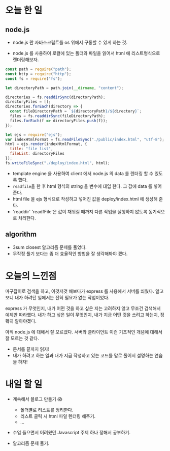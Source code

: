 # 오늘 한 일

## node.js

- node.js 란 자바스크립트를 os 위에서 구동할 수 있게 하는 것.

- node.js 를 사용하여 로컬에 있는 폴더와 파일을 읽어서 html 에 리스트형식으로 렌더링해보자.

```js
const path = require("path");
const http = require("http");
const fs = require("fs");

let directoryPath = path.join(__dirname, "content");

directories = fs.readdirSync(directoryPath);
directoryFiles = [];
directories.forEach(directory => {
  const fileDirectoryPath = `${directoryPath}/${directory}`;
  files = fs.readdirSync(fileDirectoryPath);
  files.forEach(f => directoryFiles.push(f));
});

let ejs = require("ejs");
var indexHtmlFormat = fs.readFileSync("./public/index.html", "utf-8");
html = ejs.render(indexHtmlFormat, {
  title: "file list",
  fileList: directoryFiles
});
fs.writeFileSync("./deploy/index.html", html);
```

- template engine 을 사용하여 client 에서 node.js 의 data 를 렌더링 할 수 있도록 했다.
- `readfile`을 한 후 html 형식의 string 을 변수에 대입 한다. 그 값에 data 를 넣어준다.
- html file 을 ejs 형식으로 작성하고 넣어진 값을 deploy/index.html 에 생성해 준다.
- 'readdir' 'readfFile'은 값이 채워질 때까지 다른 작업을 실행하지 않도록 동기식으로 처리한다.

## algorithm

- 3sum closest 알고리즘 문제를 풀었다.
- 무작정 풀기 보다는 좀 더 효율적인 방법을 잘 생각해봐야 겠다.

# 오늘의 느낀점

마구잡이로 검색을 하고, 이것저것 해보다가 express 를 사용헤서 서버를 띄웠다. 알고 보니 내가 하려던 일에서는 전혀 필요가 없는 작업이었다.

express 가 무엇인지, 내가 어떤 것을 하고 싶은 지는 고려하지 않고 무조건 검색해서 예제만 따라했다.
내가 하고 싶은 일이 무엇인지, 내가 지금 어떤 것을 쓰려고 하는지, 정확히 알아야겠다.

아직 node.js 에 대해서 잘 모르겠다. 서버와 클라이언트 이런 기초적인 개념에 대해서 잘 모르는 것 같다.

- 문서를 끝까지 읽자!
- 내가 하려고 하는 일과 내가 지금 작성하고 있는 코드를 말로 풀어서 설명하는 연습을 하자!

# 내일 할 일

- 계속해서 블로그 만들기 😱

  - 폴더별로 리스트를 정리한다.
  - 리스트 클릭 시 html 파일 렌더링 해주기.
  - ...

- 수업 들으면서 어려웠던 Javascript 주제 하나 정해서 공부하기.

- 알고리즘 문제 풀기.
